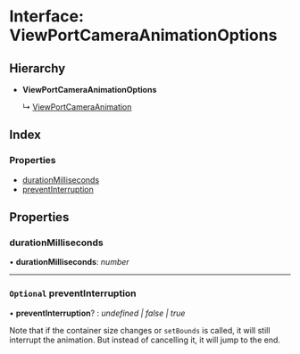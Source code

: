 # Interface: ViewPortCameraAnimationOptions

## Hierarchy

- **ViewPortCameraAnimationOptions**

  ↳ [ViewPortCameraAnimation](viewportcameraanimation.md)

## Index

### Properties

- [durationMilliseconds](viewportcameraanimationoptions.md#durationmilliseconds)
- [preventInterruption](viewportcameraanimationoptions.md#optional-preventinterruption)

## Properties

### durationMilliseconds

• **durationMilliseconds**: _number_

---

### `Optional` preventInterruption

• **preventInterruption**? : _undefined | false | true_

Note that if the container size changes or `setBounds` is called, it will
still interrupt the animation. But instead of cancelling it, it will jump
to the end.
